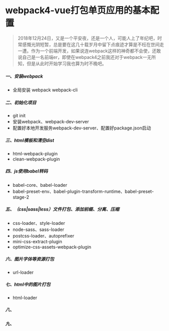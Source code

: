 # webpack4-vue打包单页应用的基本配置

>2018年12月24日，又是一个平安夜，还是一个人，可能人上了年纪吧，时常感慨光阴短暂，总是要在这几十载岁月中留下点痕迹才算是不枉在世间走一遭。作为一个前端开发，如果说连webpack这样的神奇都不会使，还敢说自己是一名前端er，即使在webpack4之前我还对于webpack一无所知，但是从此时开始学习我也算为时不晚吧。

##### 一、安装webpack
   
   + 全局安装 webpack webpack-cli
   
##### 二、初始化项目

   + git init
   + 安装webpack、webpack-dev-server
   + 配置好本地开发服务webpack-dev-server、配置好package.json启动
   
##### 三、html模板和清空dist

   + html-webpack-plugin
   + clean-webpack-plugin
   
##### 四、js使用babel转码

   + babel-core、babel-loader
   + babel-preset-env、babel-plugin-transform-runtime、babel-preset-stage-2

##### 五、（css|sass|less）文件打包、添加前缀、分离、压缩

   + css-loader、style-loader
   + node-sass、sass-loader
   + postcss-loader、autoprefixer
   + mini-css-extract-plugin
   + optimize-css-assets-webpack-plugin
   
##### 六、图片字体等资源打包

   + url-loader

##### 七、html中的图片打包

   + html-loader

##### 八、


##### 九、
